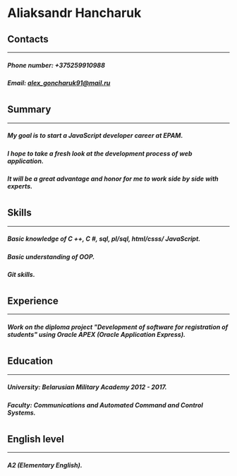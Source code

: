 # Aliaksandr Hancharuk
## Contacts
***
##### **Phone number:** +375259910988
##### **Email:** alex_goncharuk91@mail.ru
#
## Summary
***
##### My goal is to start a JavaScript developer career at EPAM.
##### I hope to take a fresh look at the development process of web application. 
##### It will be a great advantage and honor for me to work side by side with experts. 
#
## Skills
***
##### Basic knowledge of C ++, C #, sql, pl/sql, html/csss/ JavaScript.
##### Basic understanding of OOP.
##### Git skills.
#
## Experience
***
##### Work on the diploma project "Development of software for registration of students" using Oracle APEX (Oracle Application Express).
#
## Education
***
##### **University:** Belarusian Military Academy 2012 - 2017.
##### **Faculty:** Communications and Automated Command and Control Systems.
#
## English level
***
#####  A2 (Elementary English).
